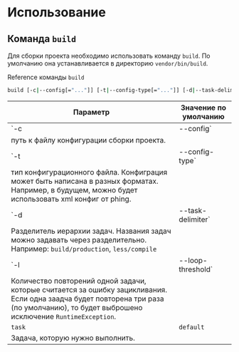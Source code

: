 Использование
=============

Команда `build`
---------------

Для сборки проекта необходимо использовать команду `build`. По умолчанию она устанавливается в директорию `vendor/bin/build`.

Reference команды `build`
```sh
build [-c|--config[="..."]] [-t|--config-type[="..."]] [-d|--task-delimiter[="..."]] [-l|--loop-threshold[="..."]] [task]
```

| Параметр              | Значение по умолчанию | 
| --------------------- | --------------------- |
| `-c|--config`         | `build.php`           | 
| путь к файлу конфигурации сборки проекта.     |
| `-t|--config-type`    | `default`             | 
| тип конфигурационного файла. Конфиграция может быть написана в разных форматах. Например, в будущем, можно будет использовать xml конфиг от phing. |
| `-d|--task-delimiter` | `/`                   | 
| Разделитель иерархии задач. Названия задач можно задавать через разделительно. Например: `build/production`, `less/compile` |
| `-l|--loop-threshold` | `3`                   | 
| Количество повторений одной задачи, которые считается за ошибку зацикливания. Если одна заадча будет повторена три раза (по умолчанию), то будет выброшено исключение `RuntimeException`. |
| `task`                | `default`             | 
| Задача, которую нужно выполнить. |
